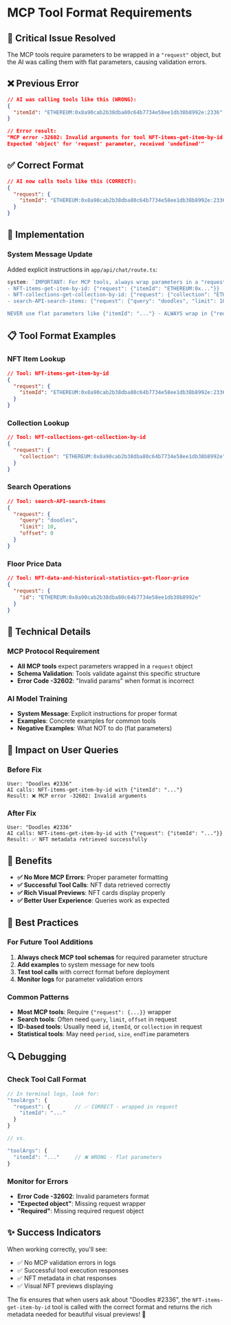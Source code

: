 # MCP Tool Format Requirements

## 🚨 **Critical Issue Resolved**

The MCP tools require parameters to be wrapped in a `"request"` object, but the AI was calling them with flat parameters, causing validation errors.

## ❌ **Previous Error**

```json
// AI was calling tools like this (WRONG):
{
  "itemId": "ETHEREUM:0x8a90cab2b38dba80c64b7734e58ee1db38b8992e:2336"
}

// Error result:
"MCP error -32602: Invalid arguments for tool NFT-items-get-item-by-id:
Expected 'object' for 'request' parameter, received 'undefined'"
```

## ✅ **Correct Format**

```json
// AI now calls tools like this (CORRECT):
{
  "request": {
    "itemId": "ETHEREUM:0x8a90cab2b38dba80c64b7734e58ee1db38b8992e:2336"
  }
}
```

## 🎯 **Implementation**

### **System Message Update**

Added explicit instructions in `app/api/chat/route.ts`:

```typescript
system: `IMPORTANT: For MCP tools, always wrap parameters in a "request" object. Examples:
- NFT-items-get-item-by-id: {"request": {"itemId": "ETHEREUM:0x..."}}
- NFT-collections-get-collection-by-id: {"request": {"collection": "ETHEREUM:0x..."}}
- search-API-search-items: {"request": {"query": "doodles", "limit": 10}}

NEVER use flat parameters like {"itemId": "..."} - ALWAYS wrap in {"request": {...}}`;
```

## 📋 **Tool Format Examples**

### **NFT Item Lookup**

```json
// Tool: NFT-items-get-item-by-id
{
  "request": {
    "itemId": "ETHEREUM:0x8a90cab2b38dba80c64b7734e58ee1db38b8992e:2336"
  }
}
```

### **Collection Lookup**

```json
// Tool: NFT-collections-get-collection-by-id
{
  "request": {
    "collection": "ETHEREUM:0x8a90cab2b38dba80c64b7734e58ee1db38b8992e"
  }
}
```

### **Search Operations**

```json
// Tool: search-API-search-items
{
  "request": {
    "query": "doodles",
    "limit": 10,
    "offset": 0
  }
}
```

### **Floor Price Data**

```json
// Tool: NFT-data-and-historical-statistics-get-floor-price
{
  "request": {
    "id": "ETHEREUM:0x8a90cab2b38dba80c64b7734e58ee1db38b8992e"
  }
}
```

## 🔧 **Technical Details**

### **MCP Protocol Requirement**

- **All MCP tools** expect parameters wrapped in a `request` object
- **Schema Validation**: Tools validate against this specific structure
- **Error Code -32602**: "Invalid params" when format is incorrect

### **AI Model Training**

- **System Message**: Explicit instructions for proper format
- **Examples**: Concrete examples for common tools
- **Negative Examples**: What NOT to do (flat parameters)

## 🎯 **Impact on User Queries**

### **Before Fix**

```
User: "Doodles #2336"
AI calls: NFT-items-get-item-by-id with {"itemId": "..."}
Result: ❌ MCP error -32602: Invalid arguments
```

### **After Fix**

```
User: "Doodles #2336"
AI calls: NFT-items-get-item-by-id with {"request": {"itemId": "..."}}
Result: ✅ NFT metadata retrieved successfully
```

## 🚀 **Benefits**

- **✅ No More MCP Errors**: Proper parameter formatting
- **✅ Successful Tool Calls**: NFT data retrieved correctly
- **✅ Rich Visual Previews**: NFT cards display properly
- **✅ Better User Experience**: Queries work as expected

## 📝 **Best Practices**

### **For Future Tool Additions**

1. **Always check MCP tool schemas** for required parameter structure
2. **Add examples** to system message for new tools
3. **Test tool calls** with correct format before deployment
4. **Monitor logs** for parameter validation errors

### **Common Patterns**

- **Most MCP tools**: Require `{"request": {...}}` wrapper
- **Search tools**: Often need `query`, `limit`, `offset` in request
- **ID-based tools**: Usually need `id`, `itemId`, or `collection` in request
- **Statistical tools**: May need `period`, `size`, `endTime` parameters

## 🔍 **Debugging**

### **Check Tool Call Format**

```javascript
// In terminal logs, look for:
"toolArgs": {
  "request": {        // ✅ CORRECT - wrapped in request
    "itemId": "..."
  }
}

// vs.

"toolArgs": {
  "itemId": "..."     // ❌ WRONG - flat parameters
}
```

### **Monitor for Errors**

- **Error Code -32602**: Invalid parameters format
- **"Expected object"**: Missing request wrapper
- **"Required"**: Missing required request object

## ✨ **Success Indicators**

When working correctly, you'll see:

- ✅ No MCP validation errors in logs
- ✅ Successful tool execution responses
- ✅ NFT metadata in chat responses
- ✅ Visual NFT previews displaying

The fix ensures that when users ask about "Doodles #2336", the `NFT-items-get-item-by-id` tool is called with the correct format and returns the rich metadata needed for beautiful visual previews! 🎉
